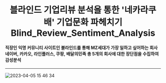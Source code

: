 <h1 align="center"> 
블라인드 기업리뷰 분석을 통한 '네카라쿠배' 기업문화 파헤치기<br/>
Blind_Review_Sentiment_Analysis
</h1>

#### 직장인 익명 커뮤니티 사이트인 블라인드를 통해 MZ세대가 가장 일하고 싶어하는 회사 네이버, 카카오, 라인플러스, 쿠팡, 배달의민족 총 5개의 회사에 대한 장단점을 수집하여 감성분석
---
![2023-04-05 15 46 34](https://user-images.githubusercontent.com/115054804/230003560-9eb744ca-41e4-4ea0-97cd-0712855159a0.png)

